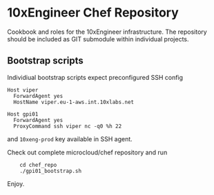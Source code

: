 # 10xEngineer Chef Repository

Cookbook and roles for the 10xEngineer infrastructure. The repository should be included as GIT submodule within individual projects.

## Bootstrap scripts

Individiual bootstrap scripts expect preconfigured SSH config

	Host viper
	  ForwardAgent yes
	  HostName viper.eu-1-aws.int.10xlabs.net

	Host gpi01
	  ForwardAgent yes
	  ProxyCommand ssh viper nc -q0 %h 22

and `10xeng-prod` key available in SSH agent.

Check out complete microcloud/chef repository and run

		cd chef_repo
		./gpi01_bootstrap.sh

Enjoy.
